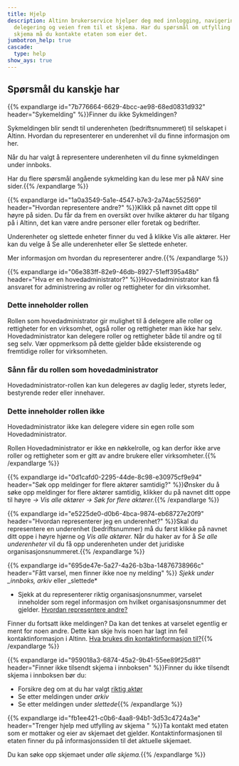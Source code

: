 ```yaml
---
title: Hjelp
description: Altinn brukerservice hjelper deg med innlogging, navigering,
  delegering og veien frem til et skjema. Har du spørsmål om utfylling av et
  skjema må du kontakte etaten som eier det.
jumbotron_help: true
cascade:
  type: help
show_ays: true
---
```

## Spørsmål du kanskje har

{{% expandlarge id="7b776664-6629-4bcc-ae98-68ed0831d932" header="Sykemelding" %}}Finner du ikke Sykmeldingen? 

Sykmeldingen blir sendt til underenheten (bedriftsnummeret) til selskapet i Altinn. Hvordan du representerer en underenhet vil du finne informasjon om her.

Når du har valgt å representere underenheten vil du finne sykmeldingen under innboks.

Har du flere spørsmål angående sykmelding kan du lese mer på NAV sine sider.{{% /expandlarge %}}

{{% expandlarge id="1a0a3549-5a1e-4547-b7e3-2a74ac552569" header="Hvordan representere andre?" %}}Klikk på navnet ditt oppe til høyre på siden. Du får da frem en oversikt over hvilke aktører du har tilgang på i Altinn, det kan være andre personer eller foretak og bedrifter.

Underenheter og slettede enheter finner du ved å klikke Vis alle aktører. Her kan du velge å Se alle underenheter eller Se slettede enheter.

Mer informasjon om hvordan du representerer andre.{{% /expandlarge %}}

{{% expandlarge id="06e383ff-82e9-46db-8927-51eff395a48b" header="Hva er en hovedadministrator?" %}}Hovedadministrator kan få ansvaret for administrering av roller og rettigheter for din virksomhet.

### Dette inneholder rollen

Rollen som hovedadministrator gir mulighet til å delegere alle roller og rettigheter for en virksomhet, også roller og rettigheter man ikke har selv. Hovedadministrator kan delegere roller og rettigheter både til andre og til seg selv. Vær oppmerksom på dette gjelder både eksisterende og fremtidige roller for virksomheten.

### Sånn får du rollen som hovedadministrator

Hovedadministrator-rollen kan kun delegeres av daglig leder, styrets leder, bestyrende reder eller innehaver.

### Dette inneholder rollen ikke

Hovedadministrator ikke kan delegere videre sin egen rolle som Hovedadministrator.

Rollen Hovedadministrator er ikke en nøkkelrolle, og kan derfor ikke arve roller og rettigheter som er gitt av andre brukere eller virksomheter.{{% /expandlarge %}}

{{% expandlarge id="0d1cafd0-2295-44de-8c98-e30975cf9e94" header="Søk opp meldinger for flere aktører samtidig?" %}}Ønsker du å søke opp meldinger for flere aktører samtidig, klikker du på navnet ditt oppe til høyre _→ Vis alle aktører → Søk for flere aktører._{{% /expandlarge %}}

{{% expandlarge id="e5225de0-d0b6-4bca-9874-eb68727e20f9" header="Hvordan representerer jeg en underenhet?" %}}Skal du representere en underenhet (bedriftsnummer) må du først klikke på navnet ditt oppe i høyre hjørne og _Vis alle aktører._ Når du haker av for å _Se alle underenheter_ vil du få opp underenheten under det juridiske organisasjonsnummeret.{{% /expandlarge %}}

{{% expandlarge id="695de47e-5a27-4a26-b3ba-14876738966c" header="Fått varsel, men finner ikke noe ny melding" %}} *Sjekk under _innboks, arkiv* eller _slettede*

* Sjekk at du representerer riktig organisasjonsnummer, varselet inneholder som regel informasjon om hvilket organisasjonsnummer det gjelder. [Hvordan representere andre?](https://www.altinn.no/hjelp/innboks/innboks/hvordan-velge-aktorprofil/ "Representere andre") 


Finner du fortsatt ikke meldingen? Da kan det tenkes at varselet egentlig er ment for noen andre. Dette kan skje hvis noen har lagt inn feil kontaktinformasjon i Altinn. [Hva brukes din kontaktinformasjon til?](https://www.altinn.no/hjelp/profil/kontaktinformasjon/hva-brukes-kontaktinformasjon-til/ "Hva brukes din kontaktinformasjon til?"){{% /expandlarge %}}

{{% expandlarge id="959018a3-6874-45a2-9b41-55ee89f25d81" header="Finner ikke tilsendt skjema i innboksen" %}}Finner du ikke tilsendt skjema i innboksen bør du:

-   Forsikre deg om at du har valgt [riktig aktør](https://www.altinn.no/hjelp/innboks/innboks/hvordan-velge-aktorprofil/ "Aktør")
-   Se etter meldingen under _arkiv_
-   Se etter meldingen under _slettede_{{% /expandlarge %}}

{{% expandlarge id="fb1ee421-c0b6-4aa8-94b1-3d53c4724a3e" header="Trenger hjelp med utfylling av skjema " %}}Ta kontakt med etaten som er mottaker og eier av skjemaet det gjelder. Kontaktinformasjonen til etaten finner du på informasjonssiden til det aktuelle skjemaet.

Du kan søke opp skjemaet under _alle skjema._{{% /expandlarge %}}